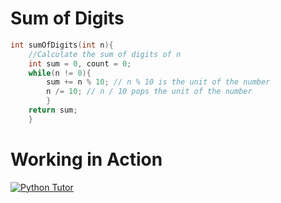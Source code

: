 # Sum of Digits

```c
int sumOfDigits(int n){
    //Calculate the sum of digits of n
    int sum = 0, count = 0;
    while(n != 0){
        sum += n % 10; // n % 10 is the unit of the number
        n /= 10; // n / 10 pops the unit of the number
        }
    return sum;
    }
```

# Working in Action
[![Python Tutor](http://www.uadnan.com/wp-content/uploads/2014/10/PythonTutor-Logo-310x150.png)](https://goo.gl/Y0wg2N)
